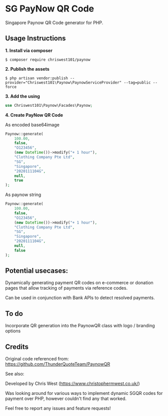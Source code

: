 # SG PayNow QR Code

Singapore Paynow QR Code generator for PHP.


## Usage Instructions

**1. Install via composer**
```
$ composer require chriswest101/paynow
```

**2. Publish the assets**
```
$ php artisan vendor:publish --provider="Chriswest101\Paynow\PaynowServiceProvider" --tag=public --force
```

**3. Add the using**
```php
use Chriswest101\Paynow\Facades\Paynow;
```

**4. Create PayNow QR Code**

As encoded base64image
```php
Paynow::generate(
    100.00,
    false,
    "O123456",
    (new DateTime())->modify("+ 1 hour"),
    "Clothing Company Pte Ltd",
    "SG",
    "Singapore",
    "2020111104G",
    null,
    true
);
```
As paynow string
```php
Paynow::generate(
    100.00,
    false,
    "O123456",
    (new DateTime())->modify("+ 1 hour"),
    "Clothing Company Pte Ltd",
    "SG",
    "Singapore",
    "2020111104G",
    null,
    false
);
```
## Potential usecases:

Dynamically generating payment QR codes on e-commerce or donation pages that allow tracking of payments via reference codes.

Can be used in conjunction with Bank APIs to detect resolved payments.



## To do

Incorporate QR generation into the PaynowQR class with logo / branding options



## Credits

Original code referenced from:
https://github.com/ThunderQuoteTeam/PaynowQR

See also:

Developed by Chris West (https://www.christophermwest.co.uk/)

Was looking around for various ways to implement dynamic SGQR codes for payment over PHP, however couldn't find any that worked.

Feel free to report any issues and feature requests!
